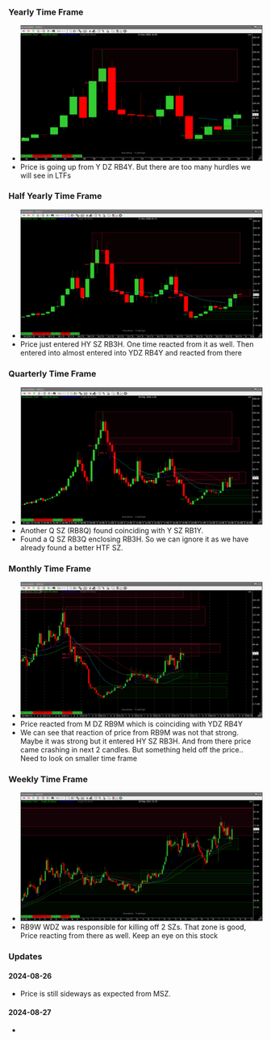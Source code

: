 ### Yearly Time Frame
- ![](_attachments/Pasted%20image%2020240825220033.png)
- Price is going up from Y DZ RB4Y. But there are too many hurdles we will see in LTFs
### Half Yearly Time Frame
- ![](_attachments/Pasted%20image%2020240825220148.png)
- Price just entered HY SZ RB3H. One time reacted from it as well. Then entered into almost entered into YDZ RB4Y and reacted from there
### Quarterly Time Frame
- ![](_attachments/Pasted%20image%2020240825220516.png)
- Another Q SZ (RB8Q) found coinciding with Y SZ RB1Y.
- Found a Q SZ RB3Q enclosing RB3H. So we can ignore it as we have already found a better HTF SZ.
### Monthly Time Frame
- ![](_attachments/Pasted%20image%2020240825221858.png)
- Price reacted from M DZ RB9M which is coinciding with YDZ RB4Y
- We can see that reaction of price from RB9M was not that strong. Maybe it was strong but it entered HY SZ RB3H. And from there price came crashing in next 2 candles. But something held off the price.. Need to look on smaller time frame
### Weekly Time Frame
- ![](_attachments/Pasted%20image%2020240825222705.png)
- RB9W WDZ was responsible for killing off 2 SZs. That zone is good, Price reacting from there as well. Keep an eye on this stock
### Updates
#### 2024-08-26
- Price is still sideways as expected from MSZ.
#### 2024-08-27
- 